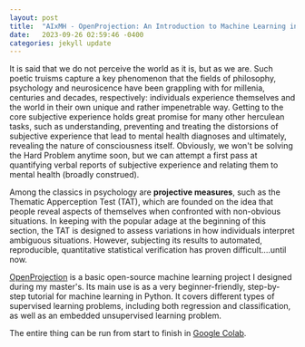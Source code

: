```yaml
---
layout: post
title:  "AIxMH - OpenProjection: An Introduction to Machine Learning in Python for Mental Health"
date:   2023-09-26 02:59:46 -0400
categories: jekyll update
---
```


It is said that we do not perceive the world as it is, but as we are. Such poetic truisms capture a key phenomenon that the fields of philosophy, psychology and neurosicence have been grappling with for millenia, centuries and decades, respectively: individuals experience themselves and the world in their own unique and rather impenetrable way. Getting to the core subjective experience holds great promise for many other herculean tasks, such as understanding, preventing and treating the distorsions of subjective experience that lead to mental health diagnoses and ultimately, revealing the nature of consciousness itself. Obviously, we won't be solving the Hard Problem anytime soon, but we can attempt a first pass at quantifying verbal reports of subjective experience and relating them to mental health (broadly construed).

Among the classics in psychology are **projective measures**, such as the Thematic Apperception Test (TAT), which are founded on the idea that people reveal aspects of themselves when confronted with non-obvious situations. In keeping with the popular adage at the beginning of this section, the TAT is designed to assess variations in how individuals interpret ambiguous situations. However, subjecting its results to automated, reproducible, quantitative statistical verification has proven difficult....until now.

[OpenProjection](https://github.com/shwnmnl/OpenProjection) is a basic open-source machine learning project I designed during my master's. Its main use is as a very beginner-friendly, step-by-step tutorial for machine learning in Python. It covers different types of supervised learning problems, including both regression and classification, as well as an embedded unsupervised learning problem.

The entire thing can be run from start to finish in [Google Colab](https://colab.research.google.com/github/shwnmnl/OpenProjection/blob/main/OpenProjection.ipynb). 

